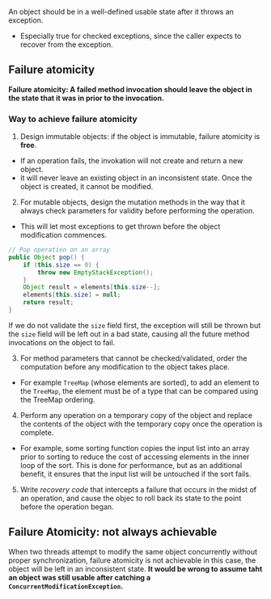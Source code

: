 An object should be in a well-defined usable state after it throws an exception.
* Especially true for checked exceptions, since the caller expects to recover from the exception.

## Failure atomicity
**Failure atomicity: A failed method invocation should leave the object in the state that it was in prior to the invocation.**

### Way to achieve failure atomicity
1. Design immutable objects: if the object is immutable, failure atomicity is **free**.
* If an operation fails, the invokation will not create and return a new object.
* it will never leave an existing object in an inconsistent state. Once the object is created, it cannot be modified.

2. For mutable objects, design the mutation methods in the way that it always check parameters for validity before performing the operation.
* This will let most exceptions to get thrown before the object modification commences.
```java
// Pop operation on an array
public Object pop() {
    if (this.size == 0) {
        throw new EmptyStackException();
    }
    Object result = elements[this.size--];
    elements[this.size] = null;
    return result;
}
```
If we do not validate the `size` field first, the exception will still be thrown but the `size` field will be left out in a bad state, causing all the future method invocations on the object to fail.

3. For method parameters that cannot be checked/validated, order the computation before any modification to the object takes place.
* For example `TreeMap` (whose elements are sorted), to add an element to the `TreeMap`, the element must be of a type that can be compared using the TreeMap ordering.

4. Perform any operation on a temporary copy of the object and replace the contents of the object with the temporary copy once the operation is complete.
* For example, some sorting function copies the input list into an array prior to sorting to reduce the cost of accessing elements in the inner loop of the sort. This is done for performance, but as an additional benefit, it ensures that the input list will be untouched if the sort fails.

5. Write *recovery code* that intercepts a failure that occurs in the midst of an operation, and cause the objec to roll back its state to the point before the operation began.

## Failure Atomicity: not always achievable
When two threads attempt to modify the same object concurrently without proper synchronization, failure atomicity is not achievable in this case, the object will be left in an inconsistent state.
**It would be wrong to assume taht an object was still usable after catching a `ConcurrentModificationException`.**